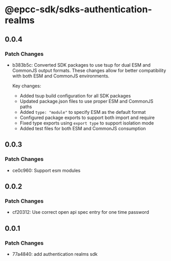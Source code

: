 # @epcc-sdk/sdks-authentication-realms

## 0.0.4

### Patch Changes

- b383b5c: Converted SDK packages to use tsup for dual ESM and CommonJS output formats. These changes allow for better compatibility with both ESM and CommonJS environments.

  Key changes:

  - Added tsup build configuration for all SDK packages
  - Updated package.json files to use proper ESM and CommonJS paths
  - Added `type: "module"` to specify ESM as the default format
  - Configured package exports to support both import and require
  - Fixed type exports using `export type` to support isolation mode
  - Added test files for both ESM and CommonJS consumption

## 0.0.3

### Patch Changes

- ce0c960: Support esm modules

## 0.0.2

### Patch Changes

- cf20312: Use correct open api spec entry for one time password

## 0.0.1

### Patch Changes

- 77a4840: add authentication realms sdk
